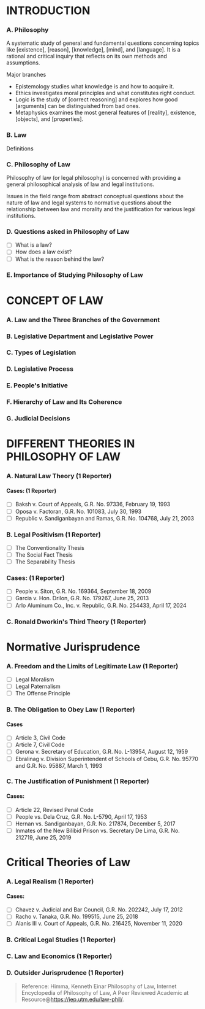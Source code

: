  
# INTRODUCTION

### A. Philosophy
A systematic study of general and fundamental questions concerning topics like [existence], [reason], [knowledge], [mind], and [language]. It is a rational and critical inquiry that reflects on its own methods and assumptions.

Major branches
- Epistemology studies what knowledge is and how to acquire it. 
- Ethics investigates moral principles and what constitutes right conduct. 
- Logic is the study of [correct reasoning] and explores how good [arguments] can be distinguished from bad ones. 
- Metaphysics examines the most general features of [reality], existence, [objects], and [properties].
### B. Law
Definitions
### C. Philosophy of Law

Philosophy of law (or legal philosophy) is concerned with providing a general philosophical analysis of law and legal institutions. 

Issues in the field range from abstract conceptual questions about the nature of law and legal systems to normative questions about the relationship between law and morality and the justification for various legal institutions.
### D. Questions asked in Philosophy of Law
- [ ] What is a law?
- [ ] How does a law exist?
- [ ] What is the reason behind the law?
### E. Importance of Studying Philosophy of Law
# CONCEPT OF LAW
### A. Law and the Three Branches of the Government
### B. Legislative Department and Legislative Power
### C. Types of Legislation
### D. Legislative Process
### E. People's Initiative
### F. Hierarchy of Law and Its Coherence  
### G. Judicial Decisions

# DIFFERENT THEORIES IN PHILOSOPHY OF LAW
### A. Natural Law Theory (1 Reporter)
#### Cases: (1 Reporter)
- [ ] Baksh v. Court of Appeals, G.R. No. 97336, February 19, 1993
- [ ] Oposa v. Factoran, G.R. No. 101083, July 30, 1993
- [ ] Republic v. Sandiganbayan and Ramas, G.R. No. 104768, July 21, 2003
### B. Legal Positivism (1 Reporter)
- [ ] The Conventionality Thesis
- [ ] The Social Fact Thesis
- [ ] The Separability Thesis
### Cases: (1 Reporter)
- [ ] People v. Siton, G.R. No. 169364, September 18, 2009
- [ ] Garcia v. Hon. Drilon, G.R. No. 179267, June 25, 2013
- [ ] Arlo Aluminum Co., Inc. v. Republic, G.R. No. 254433, April 17, 2024
### C. Ronald Dworkin's Third Theory (1 Reporter)
# Normative Jurisprudence

### A. Freedom and the Limits of Legitimate Law (1 Reporter)
- [ ] Legal Moralism
- [ ] Legal Paternalism
- [ ] The Offense Principle
### B. The Obligation to Obey Law (1 Reporter)
#### Cases
- [ ] Article 3, Civil Code
- [ ] Article 7, Civil Code
- [ ] Gerona v. Secretary of Education, G.R. No. L-13954, August 12, 1959
- [ ] Ebralinag v. Division Superintendent of Schools of Cebu, G.R. No. 95770 and G.R. No. 95887, March 1, 1993
### C. The Justification of Punishment (1 Reporter)

#### Cases:
- [ ] Article 22, Revised Penal Code
- [ ] People vs. Dela Cruz, G.R. No. L-5790, April 17, 1953
- [ ] Hernan vs. Sandiganbayan, G.R. No. 217874, December 5, 2017
- [ ] Inmates of the New Bilibid Prison vs. Secretary De Lima, G.R. No. 212719, June 25, 2019
# Critical Theories of Law
### A. Legal Realism (1 Reporter)
#### Cases:
- [ ] Chavez v. Judicial and Bar Council, G.R. No. 202242, July 17, 2012
- [ ] Racho v. Tanaka, G.R. No. 199515, June 25, 2018
- [ ] Alanis III v. Court of Appeals, G.R. No. 216425, November 11, 2020
### B. Critical Legal Studies (1 Reporter)
### C. Law and Economics (1 Reporter)
### D. Outsider Jurisprudence (1 Reporter)
> Reference: Himma, Kenneth Einar Philosophy of Law, Internet Encyclopedia of Philosophy of Law, A Peer Reviewed Academic at Resource@https://iep.utm.edu/law-phil/.